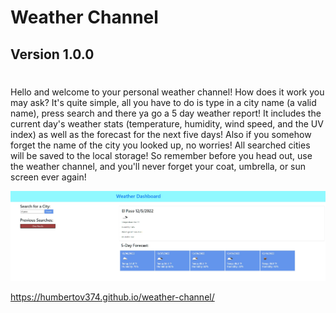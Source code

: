 # Weather Channel
## Version 1.0.0
#

Hello and welcome to your personal weather channel! How does it work you may ask? It's quite simple, all you have to do is type in a city name (a valid name), press search and there ya go a 5 day weather report!
It includes the current day's weather stats (temperature, humidity, wind speed, and the UV index) as well as the forecast for the next five days!
Also if you somehow forget the name of the city you looked up, no worries! All searched cities will be saved to the local storage!
So remember before you head out, use the weather channel, and you'll never forget your coat, umbrella, or sun screen ever again!

<a href="https://humbertov374.github.io/weather-channel/"><img src="./assets/Weather Report.jpg">




https://humbertov374.github.io/weather-channel/
